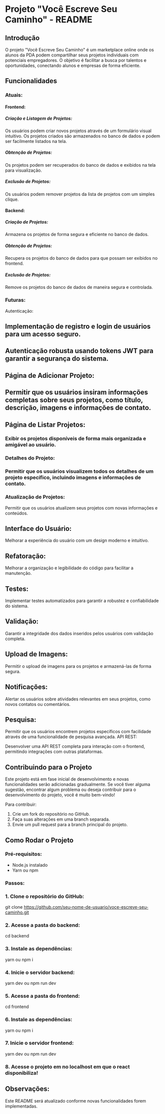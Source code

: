 # Projeto "Você Escreve Seu Caminho" - README

## Introdução

O projeto "Você Escreve Seu Caminho" é um marketplace online onde os alunos da PDA podem compartilhar seus projetos individuais com potenciais empregadores. O objetivo é facilitar a busca por talentos e oportunidades, conectando alunos e empresas de forma eficiente.

## Funcionalidades

### Atuais:

#### Frontend:

##### Criação e Listagem de Projetos:
Os usuários podem criar novos projetos através de um formulário visual intuitivo.
Os projetos criados são armazenados no banco de dados e podem ser facilmente listados na tela.

##### Obtenção de Projetos:
Os projetos podem ser recuperados do banco de dados e exibidos na tela para visualização.

##### Exclusão de Projetos:
Os usuários podem remover projetos da lista de projetos com um simples clique.

#### Backend:

##### Criação de Projetos:
Armazena os projetos de forma segura e eficiente no banco de dados.

##### Obtenção de Projetos:
Recupera os projetos do banco de dados para que possam ser exibidos no frontend.

##### Exclusão de Projetos:
Remove os projetos do banco de dados de maneira segura e controlada.

### Futuras:

Autenticação:
## Implementação de registro e login de usuários para um acesso seguro.

## Autenticação robusta usando tokens JWT para garantir a segurança do sistema.

 ## Página de Adicionar Projeto:

## Permitir que os usuários insiram informações completas sobre seus projetos, como título, descrição, imagens e informações de contato.

## Página de Listar Projetos:

### Exibir os projetos disponíveis de forma mais organizada e amigável ao usuário.

### Detalhes do Projeto:

### Permitir que os usuários visualizem todos os detalhes de um projeto específico, incluindo imagens e informações de contato.

### Atualização de Projetos:

Permitir que os usuários atualizem seus projetos com novas informações e conteúdos.

## Interface do Usuário:

Melhorar a experiência do usuário com um design moderno e intuitivo.

## Refatoração:
Melhorar a organização e legibilidade do código para facilitar a manutenção.

## Testes:
Implementar testes automatizados para garantir a robustez e confiabilidade do sistema.

## Validação:

Garantir a integridade dos dados inseridos pelos usuários com validação completa.

## Upload de Imagens:
Permitir o upload de imagens para os projetos e armazená-las de forma segura.

## Notificações:

Alertar os usuários sobre atividades relevantes em seus projetos, como novos contatos ou comentários.

## Pesquisa:

Permitir que os usuários encontrem projetos específicos com facilidade através de uma funcionalidade de pesquisa avançada.
API REST:

Desenvolver uma API REST completa para interação com o frontend, permitindo integrações com outras plataformas.

## Contribuindo para o Projeto

Este projeto está em fase inicial de desenvolvimento e novas funcionalidades serão adicionadas gradualmente. Se você tiver alguma sugestão, encontrar algum problema ou deseja contribuir para o desenvolvimento do projeto, você é muito bem-vindo!

Para contribuir:

1. Crie um fork do repositório no GitHub.
2. Faça suas alterações em uma branch separada.
3. Envie um pull request para a branch principal do projeto.

## Como Rodar o Projeto

### Pré-requisitos:

- Node.js instalado
- Yarn ou npm

### Passos:

### 1. Clone o repositório do GitHub:

git clone https://github.com/seu-nome-de-usuario/voce-escreve-seu-caminho.git

### 2. Acesse a pasta do backend:

cd backend

### 3. Instale as dependências:

yarn ou npm i

### 4. Inicie o servidor backend:

yarn dev ou npm run dev

### 5. Acesse a pasta do frontend:

cd frontend

### 6. Instale as dependências:

yarn ou npm i

### 7. Inicie o servidor frontend:

yarn dev ou npm run dev

### 8. Acesse o projeto em no localhost em que o react disponibiliza!

## Observações:

Este README será atualizado conforme novas funcionalidades forem implementadas.
